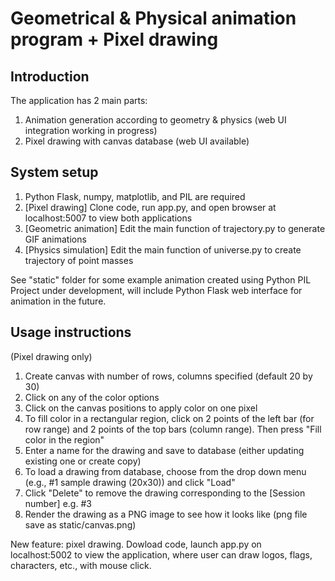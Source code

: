 # Geometrical & Physical animation program + Pixel drawing

## Introduction
The application has 2 main parts: 
1) Animation generation according to geometry & physics (web UI integration working in progress)
2) Pixel drawing with canvas database (web UI available)

## System setup
1. Python Flask, numpy, matplotlib, and PIL are required
2. [Pixel drawing] Clone code, run app.py, and open browser at localhost:5007 to view both applications
3. [Geometric animation] Edit the main function of trajectory.py to generate GIF animations 
4. [Physics simulation] Edit the main function of universe.py to create trajectory of point masses

See "static" folder for some example animation created using Python PIL
Project under development, will include Python Flask web interface for animation in the future.

## Usage instructions
(Pixel drawing only)
1. Create canvas with number of rows, columns specified (default 20 by 30)
2. Click on any of the color options
3. Click on the canvas positions to apply color on one pixel
4. To fill color in a rectangular region, click on 2 points of the left bar (for row range) and 2 points of the top bars (column range). Then press "Fill color in the region"
5. Enter a name for the drawing and save to database (either updating existing one or create copy)
6. To load a drawing from database, choose from the drop down menu (e.g., #1 sample drawing (20x30)) and click "Load"
7. Click "Delete" to remove the drawing corresponding to the [Session number] e.g. #3
8. Render the drawing as a PNG image to see how it looks like (png file save as static/canvas.png)

New feature: pixel drawing. Dowload code, launch app.py on localhost:5002 to view the application, where user can draw logos, flags, characters, etc., with mouse click.
